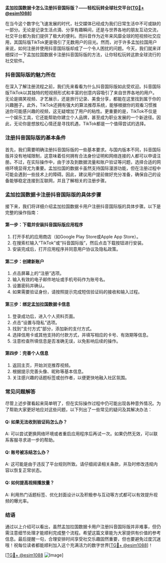 **孟加拉国数据卡怎么注册抖音国际版？——轻松玩转全球社交平台[[TG💪+ @esim1088](https://t.me/s/esim1088)]**

在当今这个数字化飞速发展的时代，社交媒体已经成为我们日常生活中不可或缺的一部分。无论是记录生活点滴、分享有趣瞬间，还是与世界各地的朋友互动交流，社交平台都为我们提供了极大的便利。而抖音作为近年来风靡全球的短视频社交应用，其国际版TikTok更是吸引了无数用户的目光。然而，对于许多孟加拉国用户来说，如何注册并使用抖音国际版却成了一个令人困扰的问题。今天，我们就来详细探讨一下孟加拉国数据卡注册抖音国际版的方法，让你轻松玩转这款全球流行的社交软件。

### 抖音国际版的魅力所在

在深入了解注册流程之前，我们先来看看为什么抖音国际版如此受欢迎。抖音国际版TikTok以其独特的短视频形式和丰富的创意内容吸引了来自世界各地的用户。无论是搞笑视频、才艺展示，还是旅行记录、美食分享，都能在这里找到属于你的兴趣圈子。此外，TikTok还拥有强大的算法推荐系统，能够根据你的观看习惯推送你可能感兴趣的视频，这无疑增加了用户的粘性。更重要的是，TikTok不仅是一个娱乐工具，它还能帮助你建立个人品牌，甚至成为职业发展的一个新途径。因此，无论你是想放松心情还是寻找机遇，TikTok都是一个值得尝试的选择。

### 注册抖音国际版的基本条件

首先，我们需要明确注册抖音国际版的一些基本要求。与国内版本不同，抖音国际版并没有地域限制，这意味着任何拥有合法身份证明和网络连接的人都可以申请注册。不过，在实际操作中，由于涉及到数据流量和账户验证等问题，选择合适的网络环境显得尤为重要。孟加拉国的数据卡虽然支持国际漫游功能，但在注册过程中可能会遇到一些技术上的障碍。因此，建议用户提前做好充分准备，确保自己的设备能够稳定连接到互联网，并且了解相关的注册步骤。

### 孟加拉国数据卡注册抖音国际版的具体步骤

接下来，我们将详细介绍孟加拉国数据卡用户注册抖音国际版的具体步骤。以下是完整的操作指南：

#### 第一步：下载并安装抖音国际版应用程序

1. 打开手机的应用商店（如Google Play Store或Apple App Store）。
2. 在搜索栏输入“TikTok”或“抖音国际版”，然后点击下载按钮进行安装。
3. 安装完成后，打开应用程序并同意用户协议及隐私政策。

#### 第二步：创建新账户

1. 点击屏幕上的“注册”选项。
2. 输入有效的电子邮件地址或手机号码作为账号名。
3. 设置密码并确认。
4. 如果需要验证身份，请按照提示完成短信验证码的接收和输入过程。

#### 第三步：绑定孟加拉国数据卡信息

1. 登录成功后，进入个人资料页面。
2. 点击“设置与隐私”选项。
3. 找到“支付方式”部分，添加新的支付方式。
4. 选择信用卡或其他支持的付款方式，并填写相应的卡号、有效期等信息。
5. 注意检查所填信息是否准确无误，以免影响后续的操作。

#### 第四步：完善个人信息

1. 返回主页，开始浏览推荐视频。
2. 根据提示完善头像、昵称等基本信息。
3. 关注感兴趣的话题标签或创作者，以便更快地融入社区氛围。

### 常见问题解答

尽管上述步骤看起来简单明了，但在实际操作过程中仍可能出现各种意外情况。为了帮助大家更好地应对这些问题，以下列出了一些常见的疑问及其解决办法：

#### Q: 如果无法收到验证码怎么办？
A: 可以尝试更换网络环境或者重启应用程序后再试一次。如果仍然无效，可以联系客服寻求进一步的帮助。

#### Q: 账号被冻结怎么办？
A: 这可能是由于违反了平台规则所致。请仔细阅读相关条款，并及时修改违规内容以恢复正常状态。

#### Q: 如何提高视频播放量？
A: 利用热门话题标签、优化封面设计以及积极参与互动等方式都可以有效提升视频的曝光率。

### 结语

通过以上介绍可以看出，虽然孟加拉国数据卡用户注册抖音国际版并非难事，但仍需注意细节处理才能顺利完成整个流程。希望这篇文章能为大家提供有价值的参考信息。最后提醒一句，合理安排时间享受社交乐趣固然重要，但也要避免过度沉迷哦！祝每位读者都能顺利加入这个充满活力的数字世界[[TG💪+ @esim1088](https://t.me/s/esim1088)]！

[[TG💪+ @esim1088](https://t.me/s/esim1088) ![Image](https://i.postimg.cc/4NQfJmqS/Snipaste-2025-05-13-00-14-12.png)]